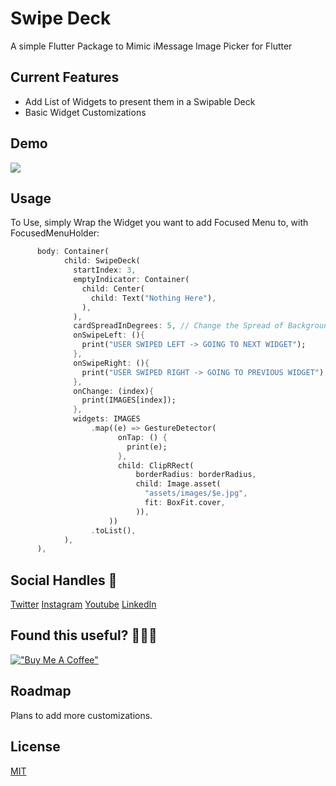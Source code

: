 # Swipe Deck

A simple Flutter Package to Mimic iMessage Image Picker for Flutter

## Current Features

* Add List of Widgets to present them in a Swipable Deck
* Basic Widget Customizations

## Demo
![](https://github.com/retroportalstudio/swipe_deck/blob/master/swipe_deck.gif)

## Usage
To Use, simply Wrap the Widget you want to add Focused Menu to, with FocusedMenuHolder:
```dart
      body: Container(
            child: SwipeDeck(
              startIndex: 3,
              emptyIndicator: Container(
                child: Center(
                  child: Text("Nothing Here"),
                ),
              ),
              cardSpreadInDegrees: 5, // Change the Spread of Background Cards
              onSwipeLeft: (){
                print("USER SWIPED LEFT -> GOING TO NEXT WIDGET");
              },
              onSwipeRight: (){
                print("USER SWIPED RIGHT -> GOING TO PREVIOUS WIDGET");
              },
              onChange: (index){
                print(IMAGES[index]);
              },
              widgets: IMAGES
                  .map((e) => GestureDetector(
                        onTap: () {
                          print(e);
                        },
                        child: ClipRRect(
                            borderRadius: borderRadius,
                            child: Image.asset(
                              "assets/images/$e.jpg",
                              fit: BoxFit.cover,
                            )),
                      ))
                  .toList(),
            ),
      ),
```
## Social Handles 🎯
[Twitter](https://twitter.com/theretroportal)
[Instagram](https://www.instagram.com/retroportalstudio)
[Youtube](https://www.youtube.com/retroportalstudio)
[LinkedIn](https://www.linkedin.com/in/parasjainrps/)

## Found this useful? 💙👨‍💻
[!["Buy Me A Coffee"](https://www.buymeacoffee.com/assets/img/custom_images/orange_img.png)](https://www.buymeacoffee.com/theretroportal)

## Roadmap
Plans to add more customizations.

## License
[MIT](https://choosealicense.com/licenses/mit/)
